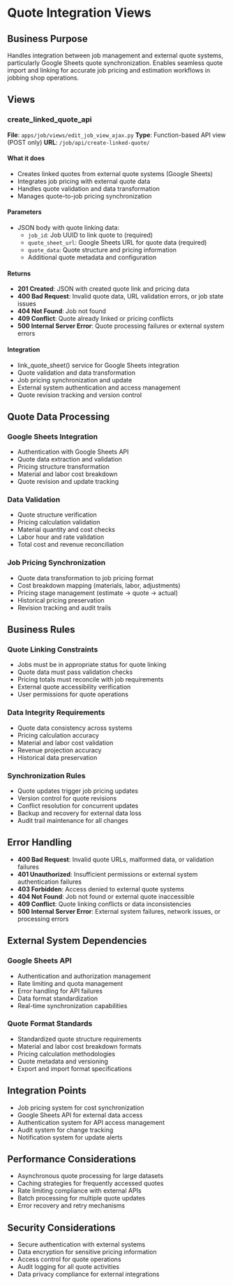 # Quote Integration Views

## Business Purpose
Handles integration between job management and external quote systems, particularly Google Sheets quote synchronization. Enables seamless quote import and linking for accurate job pricing and estimation workflows in jobbing shop operations.

## Views

### create_linked_quote_api
**File**: `apps/job/views/edit_job_view_ajax.py`
**Type**: Function-based API view (POST only)
**URL**: `/job/api/create-linked-quote/`

#### What it does
- Creates linked quotes from external quote systems (Google Sheets)
- Integrates job pricing with external quote data
- Handles quote validation and data transformation
- Manages quote-to-job pricing synchronization

#### Parameters
- JSON body with quote linking data:
  - `job_id`: Job UUID to link quote to (required)
  - `quote_sheet_url`: Google Sheets URL for quote data (required)
  - `quote_data`: Quote structure and pricing information
  - Additional quote metadata and configuration

#### Returns
- **201 Created**: JSON with created quote link and pricing data
- **400 Bad Request**: Invalid quote data, URL validation errors, or job state issues
- **404 Not Found**: Job not found
- **409 Conflict**: Quote already linked or pricing conflicts
- **500 Internal Server Error**: Quote processing failures or external system errors

#### Integration
- link_quote_sheet() service for Google Sheets integration
- Quote validation and data transformation
- Job pricing synchronization and update
- External system authentication and access management
- Quote revision tracking and version control

## Quote Data Processing

### Google Sheets Integration
- Authentication with Google Sheets API
- Quote data extraction and validation
- Pricing structure transformation
- Material and labor cost breakdown
- Quote revision and update tracking

### Data Validation
- Quote structure verification
- Pricing calculation validation
- Material quantity and cost checks
- Labor hour and rate validation
- Total cost and revenue reconciliation

### Job Pricing Synchronization
- Quote data transformation to job pricing format
- Cost breakdown mapping (materials, labor, adjustments)
- Pricing stage management (estimate → quote → actual)
- Historical pricing preservation
- Revision tracking and audit trails

## Business Rules

### Quote Linking Constraints
- Jobs must be in appropriate status for quote linking
- Quote data must pass validation checks
- Pricing totals must reconcile with job requirements
- External quote accessibility verification
- User permissions for quote operations

### Data Integrity Requirements
- Quote data consistency across systems
- Pricing calculation accuracy
- Material and labor cost validation
- Revenue projection accuracy
- Historical data preservation

### Synchronization Rules
- Quote updates trigger job pricing updates
- Version control for quote revisions
- Conflict resolution for concurrent updates
- Backup and recovery for external data loss
- Audit trail maintenance for all changes

## Error Handling
- **400 Bad Request**: Invalid quote URLs, malformed data, or validation failures
- **401 Unauthorized**: Insufficient permissions or external system authentication failures
- **403 Forbidden**: Access denied to external quote systems
- **404 Not Found**: Job not found or external quote inaccessible
- **409 Conflict**: Quote linking conflicts or data inconsistencies
- **500 Internal Server Error**: External system failures, network issues, or processing errors

## External System Dependencies

### Google Sheets API
- Authentication and authorization management
- Rate limiting and quota management
- Error handling for API failures
- Data format standardization
- Real-time synchronization capabilities

### Quote Format Standards
- Standardized quote structure requirements
- Material and labor cost breakdown formats
- Pricing calculation methodologies
- Quote metadata and versioning
- Export and import format specifications

## Integration Points
- Job pricing system for cost synchronization
- Google Sheets API for external data access
- Authentication system for API access management
- Audit system for change tracking
- Notification system for update alerts

## Performance Considerations
- Asynchronous quote processing for large datasets
- Caching strategies for frequently accessed quotes
- Rate limiting compliance with external APIs
- Batch processing for multiple quote updates
- Error recovery and retry mechanisms

## Security Considerations
- Secure authentication with external systems
- Data encryption for sensitive pricing information
- Access control for quote operations
- Audit logging for all quote activities
- Data privacy compliance for external integrations
